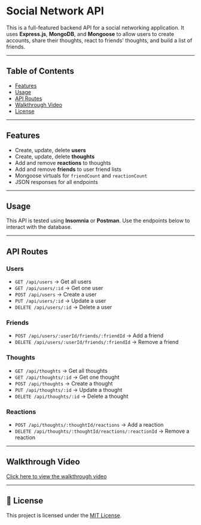 #  Social Network API

This is a full-featured backend API for a social networking application. It uses **Express.js**, **MongoDB**, and **Mongoose** to allow users to create accounts, share their thoughts, react to friends' thoughts, and build a list of friends.

---

##  Table of Contents

- [Features](#features)
- [Usage](#usage)
- [API Routes](#api-routes)
- [Walkthrough Video](#walkthrough-video)
- [License](#license)

---

## Features

- Create, update, delete **users**
- Create, update, delete **thoughts**
- Add and remove **reactions** to thoughts
- Add and remove **friends** to user friend lists
- Mongoose virtuals for `friendCount` and `reactionCount`
- JSON responses for all endpoints

---


##  Usage

This API is tested using **Insomnia** or **Postman**. Use the endpoints below to interact with the database.

---

##  API Routes

### Users

- `GET /api/users` → Get all users  
- `GET /api/users/:id` → Get one user  
- `POST /api/users` → Create a user  
- `PUT /api/users/:id` → Update a user  
- `DELETE /api/users/:id` → Delete a user

### Friends

- `POST /api/users/:userId/friends/:friendId` → Add a friend  
- `DELETE /api/users/:userId/friends/:friendId` → Remove a friend

### Thoughts

- `GET /api/thoughts` → Get all thoughts  
- `GET /api/thoughts/:id` → Get one thought  
- `POST /api/thoughts` → Create a thought  
- `PUT /api/thoughts/:id` → Update a thought  
- `DELETE /api/thoughts/:id` → Delete a thought

### Reactions

- `POST /api/thoughts/:thoughtId/reactions` → Add a reaction  
- `DELETE /api/thoughts/:thoughtId/reactions/:reactionId` → Remove a reaction

---

##  Walkthrough Video

 [Click here to view the walkthrough video](https://app.screencastify.com/v3/watch/swIp1Mnw6h69r9LmX5EG)  


---

## 📄 License

This project is licensed under the [MIT License](LICENSE).
